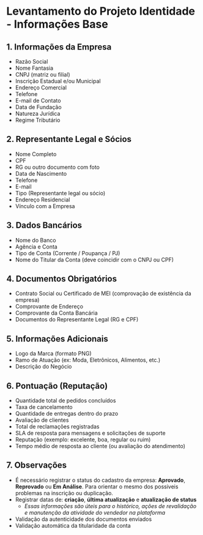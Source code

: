 # Levantamento do Projeto Identidade - Informações Base

## 1. Informações da Empresa

- Razão Social  
- Nome Fantasia  
- CNPJ (matriz ou filial)  
- Inscrição Estadual e/ou Municipal  
- Endereço Comercial  
- Telefone  
- E-mail de Contato  
- Data de Fundação  
- Natureza Jurídica  
- Regime Tributário  

## 2. Representante Legal e Sócios

- Nome Completo  
- CPF  
- RG ou outro documento com foto  
- Data de Nascimento  
- Telefone  
- E-mail  
- Tipo (Representante legal ou sócio)  
- Endereço Residencial  
- Vínculo com a Empresa  

## 3. Dados Bancários

- Nome do Banco  
- Agência e Conta  
- Tipo de Conta (Corrente / Poupança / PJ)  
- Nome do Titular da Conta (deve coincidir com o CNPJ ou CPF)  

## 4. Documentos Obrigatórios

- Contrato Social ou Certificado de MEI (comprovação de existência da empresa)  
- Comprovante de Endereço  
- Comprovante da Conta Bancária  
- Documentos do Representante Legal (RG e CPF)  

## 5. Informações Adicionais

- Logo da Marca (formato PNG)  
- Ramo de Atuação (ex: Moda, Eletrônicos, Alimentos, etc.)  
- Descrição do Negócio  

## 6. Pontuação (Reputação)

- Quantidade total de pedidos concluídos  
- Taxa de cancelamento  
- Quantidade de entregas dentro do prazo  
- Avaliação de clientes  
- Total de reclamações registradas  
- SLA de resposta para mensagens e solicitações de suporte  
- Reputação (exemplo: excelente, boa, regular ou ruim)  
- Tempo médio de resposta ao cliente (ou avaliação do atendimento)  

## 7. Observações

- É necessário registrar o status do cadastro da empresa: **Aprovado**, **Reprovado** ou **Em Análise**. Para orientar o mesmo dos possiveis problemas na inscrição ou duplicação.
- Registrar datas de: **criação**, **última atualização** e **atualização de status**  
  - *Essas informações são úteis para o histórico, ações de revalidação e manutenção da atividade do vendedor na plataforma*
- Validação da autenticidade dos documentos enviados 
- Validação automática da titularidade da conta